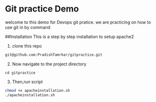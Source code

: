 # Git practice Demo

welcome to this demo for Devops git pratice. we are practicing on how to use git in by command

##Installation
This is a step by step installation to setup apache2

1. clone this repo
```bash
git@github.com:PradishTamrkar/gitpractice.git
```

2. Now navigate to the project directory
```
cd gitpractice
```

3. Then,run script
```bash
chmod +x apacheinstallation.sh
./apacheinstallation.sh
```
